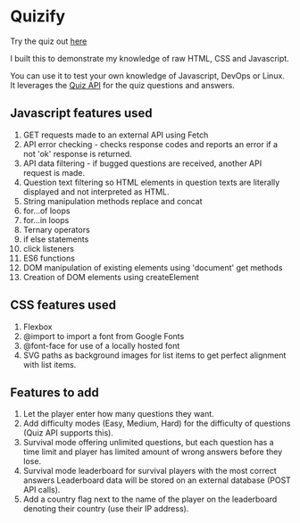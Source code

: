 # Quizify

Try the quiz out [here](https://tyrellblackburn.com/quiz)

I built this to demonstrate my knowledge of raw HTML, CSS and Javascript.

You can use it to test your own knowledge of Javascript, DevOps or Linux.
It leverages the [Quiz API](https://quizapi.io/) for the quiz questions and answers.

## Javascript features used

1. GET requests made to an external API using Fetch
2. API error checking - checks response codes and reports an error if a not 'ok' response is returned.
3. API data filtering - if bugged questions are received, another API request is made.
4. Question text filtering so HTML elements in question texts are literally displayed and not interpreted as HTML.
5. String manipulation methods replace and concat
6. for...of loops
7. for...in loops
8. Ternary operators
9. if else statements
10. click listeners
11. ES6 functions
12. DOM manipulation of existing elements using 'document' get methods
13. Creation of DOM elements using createElement

## CSS features used

1. Flexbox
2. @import to import a font from Google Fonts
3. @font-face for use of a locally hosted font
4. SVG paths as background images for list items to get perfect alignment with list items.

## Features to add

1. Let the player enter how many questions they want.
2. Add difficulty modes (Easy, Medium, Hard) for the difficulty of questions (Quiz API supports this).
3. Survival mode offering unlimited questions, but each question has a time limit and player has limited amount of wrong answers before they lose.
4. Survival mode leaderboard for survival players with the most correct answers Leaderboard data will be stored on an external database (POST API calls).
5. Add a country flag next to the name of the player on the leaderboard denoting their country (use their IP address).
